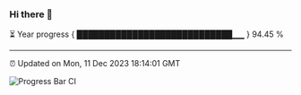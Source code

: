 ### Hi there 👋

⏳ Year progress { ████████████████████████████▁▁ } 94.45 %

---

⏰ Updated on Mon, 11 Dec 2023 18:14:01 GMT

![Progress Bar CI](https://github.com/liununu/liununu/workflows/Progress%20Bar%20CI/badge.svg)
